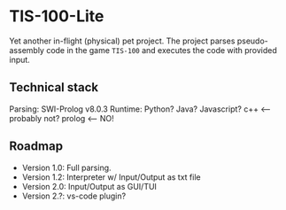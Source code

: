 # TIS-100-Lite

Yet another in-flight (physical) pet project. The project parses pseudo-assembly code in the game `TIS-100` and executes the code with provided input.

## Technical stack

Parsing: SWI-Prolog v8.0.3
Runtime: Python? Java? Javascript? c++ <-- probably not? prolog <-- NO! 

## Roadmap

- Version 1.0: Full parsing.
- Version 1.2: Interpreter w/ Input/Output as txt file
- Version 2.0: Input/Output as GUI/TUI
- Version 2.?: vs-code plugin?